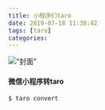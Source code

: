 ```yaml
---
title: 小程序们taro
date: 2019-07-18 11:38:42
tags: [taro]
categories:
---
```


![“封面”](/images/bg/0015.jpeg)
<!--more-->
<!--more-->

#### 微信小程序转taro

`$ taro convert`